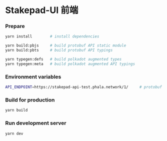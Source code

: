 # Stakepad-UI 前端

### Prepare
```sh
yarn install        # install dependencies

yarn build:pbjs     # build protobuf API static module
yarn build:pbts     # build protobuf API typings

yarn typegen:defs   # build polkadot augmented types
yarn typegen:meta   # build polkadot augmented API typings
```

### Environment variables
```sh
API_ENDPOINT=https://stakepad-api-test.phala.network/1/     # protobuf API endpoint
```

### Build for production
```sh
yarn build
```

### Run development server
```sh
yarn dev
```
